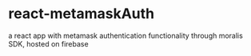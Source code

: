 # react-metamaskAuth
a react app with metamask authentication functionality through moralis SDK, hosted on firebase
